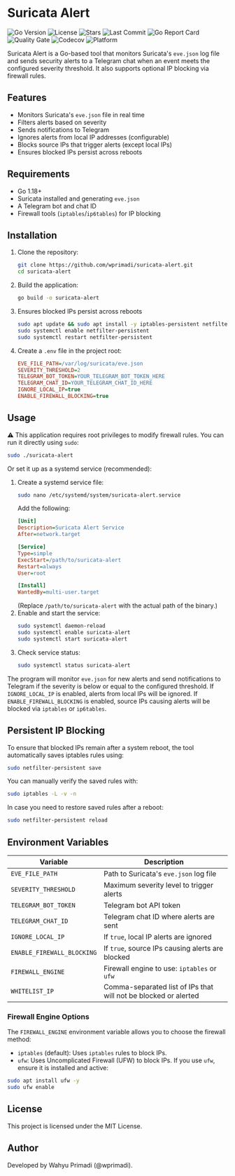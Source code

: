 # Suricata Alert

![Go Version](https://img.shields.io/github/go-mod/go-version/wprimadi/suricata-alert) 
![License](https://img.shields.io/github/license/wprimadi/suricata-alert) 
![Stars](https://img.shields.io/github/stars/wprimadi/suricata-alert?style=social) 
![Last Commit](https://img.shields.io/github/last-commit/wprimadi/suricata-alert) 
![Go Report Card](https://goreportcard.com/badge/github.com/wprimadi/suricata-alert) 
![Quality Gate](https://sonarcloud.io/api/project_badges/measure?project=wprimadi_suricata-alert&metric=alert_status) 
![Codecov](https://codecov.io/gh/wprimadi/suricata-alert/branch/main/graph/badge.svg) 
![Platform](https://img.shields.io/badge/platform-linux%20%7C%20macOS%20%7C%20windows-blue) 

Suricata Alert is a Go-based tool that monitors Suricata's `eve.json` log file and sends security alerts to a Telegram chat when an event meets the configured severity threshold. It also supports optional IP blocking via firewall rules.

## Features
- Monitors Suricata's `eve.json` file in real time
- Filters alerts based on severity
- Sends notifications to Telegram
- Ignores alerts from local IP addresses (configurable)
- Blocks source IPs that trigger alerts (except local IPs)
- Ensures blocked IPs persist across reboots

## Requirements
- Go 1.18+
- Suricata installed and generating `eve.json`
- A Telegram bot and chat ID
- Firewall tools (`iptables`/`ip6tables`) for IP blocking

## Installation

1. Clone the repository:
   ```sh
   git clone https://github.com/wprimadi/suricata-alert.git
   cd suricata-alert
   ```
2. Build the application:
   ```sh
   go build -o suricata-alert
   ```
3. Ensures blocked IPs persist across reboots
   ```sh
   sudo apt update && sudo apt install -y iptables-persistent netfilter-persistent
   sudo systemctl enable netfilter-persistent
   sudo systemctl restart netfilter-persistent
   ```
4. Create a `.env` file in the project root:
   ```ini
   EVE_FILE_PATH=/var/log/suricata/eve.json
   SEVERITY_THRESHOLD=2
   TELEGRAM_BOT_TOKEN=YOUR_TELEGRAM_BOT_TOKEN_HERE
   TELEGRAM_CHAT_ID=YOUR_TELEGRAM_CHAT_ID_HERE
   IGNORE_LOCAL_IP=true
   ENABLE_FIREWALL_BLOCKING=true
   ```

## Usage

⚠️ This application requires root privileges to modify firewall rules.
You can run it directly using `sudo`:
```sh
sudo ./suricata-alert
```
Or set it up as a systemd service (recommended):
1. Create a systemd service file:
   ```sh
   sudo nano /etc/systemd/system/suricata-alert.service
   ```
   Add the following:
   ```ini
   [Unit]
   Description=Suricata Alert Service
   After=network.target

   [Service]
   Type=simple
   ExecStart=/path/to/suricata-alert
   Restart=always
   User=root

   [Install]
   WantedBy=multi-user.target
   ```
   (Replace `/path/to/suricata-alert` with the actual path of the binary.)
2. Enable and start the service:
   ```sh
   sudo systemctl daemon-reload
   sudo systemctl enable suricata-alert
   sudo systemctl start suricata-alert
   ```
3. Check service status:
   ```sh
   sudo systemctl status suricata-alert
   ```
The program will monitor `eve.json` for new alerts and send notifications to Telegram if the severity is below or equal to the configured threshold. If `IGNORE_LOCAL_IP` is enabled, alerts from local IPs will be ignored. If `ENABLE_FIREWALL_BLOCKING` is enabled, source IPs causing alerts will be blocked via `iptables` or `ip6tables`.

## Persistent IP Blocking

To ensure that blocked IPs remain after a system reboot, the tool automatically saves iptables rules using:
```sh
sudo netfilter-persistent save
```
You can manually verify the saved rules with:
```sh
sudo iptables -L -v -n
```
In case you need to restore saved rules after a reboot:
```sh
sudo netfilter-persistent reload
```

## Environment Variables
| Variable                   | Description                                                     |
|----------------------------|-----------------------------------------------------------------|
| `EVE_FILE_PATH`            | Path to Suricata's `eve.json` log file                          |
| `SEVERITY_THRESHOLD`       | Maximum severity level to trigger alerts                        |
| `TELEGRAM_BOT_TOKEN`       | Telegram bot API token                                          |
| `TELEGRAM_CHAT_ID`         | Telegram chat ID where alerts are sent                          |
| `IGNORE_LOCAL_IP`          | If `true`, local IP alerts are ignored                          |
| `ENABLE_FIREWALL_BLOCKING` | If `true`, source IPs causing alerts are blocked                |
| `FIREWALL_ENGINE`          | Firewall engine to use: `iptables` or `ufw`                     |
| `WHITELIST_IP`             | Comma-separated list of IPs that will not be blocked or alerted |

### Firewall Engine Options

The `FIREWALL_ENGINE` environment variable allows you to choose the firewall method:
- `iptables` (default): Uses `iptables` rules to block IPs.
- `ufw`: Uses Uncomplicated Firewall (UFW) to block IPs.
If you use `ufw`, ensure it is installed and active:
```sh
sudo apt install ufw -y
sudo ufw enable
```

## License
This project is licensed under the MIT License.

## Author
Developed by Wahyu Primadi (@wprimadi).
